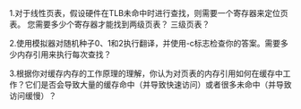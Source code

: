 1.对于线性页表，假设硬件在TLB未命中时进行查找，则需要一个寄存器来定位页表。 您需要多少个寄存器才能找到两级页表？ 三级页表？


2.使用模拟器对随机种子0、1和2执行翻译，并使用-c标志检查你的答案。需要多少内存引用来执行每次查找？


3.根据你对缓存内存的工作原理的理解，你认为对页表的内存引用如何在缓存中工作？它们是否会导致大量的缓存命中（并导致快速访问）或者很多未命中（并导致访问缓慢）？